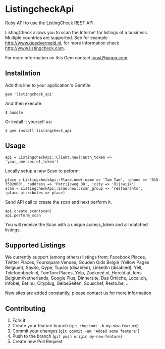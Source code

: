 # ListingcheckApi

Ruby API to use the ListingCheck REST API.

ListingCheck allows you to scan the Internet for listings of a business. Multiple countries are supported. See for example http://www.goedvermeld.nl, for more information check http://www.listingcheck.com.

For more information on this Gem contact joost@joopp.com.

## Installation

Add this line to your application's Gemfile:

    gem 'listingcheck_api'

And then execute:

    $ bundle

Or install it yourself as:

    $ gem install listingcheck_api

## Usage

    api = ListingcheckApi::Client.new(:auth_token => 'your_ubersecret_token')

Locally setup a new Scan to peform:

    place = ListingcheckApi::Place.new(:name => 'Tam Tam', :phone => '015-7502000', :address => 'Patrijsweg 80', :city => 'Rijswijk')
    scan = ListingcheckApi::Scan.new(:scan_group => 'restaurants', :place_attributes => place)

Send API call to create the scan and next perform it.

    api.create_scan(scan)
    api.perform_scan

You will receive the Scan with a unique access_token and all matched listings.

## Supported Listings

We currently support (among others) listings from:
Facebook Places, Twitter Places, Foursquare Venues, Gouden Gids België (Yellow Pages Belgium), SaySo, Qype, Tupalo (disabled), LinkedIn (disabled), Yell, Telefoonboek.nl, TomTom Places, Yelp, Zoekned.nl, Herold.at, Iens Belgium/Netherlands, Google Plus, Dinnersite, Das Örtliche, Local.ch, Infobel, Eet.nu, Cityplug, GelbeSeiten, Souschef, Resto.be, ..

New sites are added constantly, please contact us for more information.

## Contributing

1. Fork it
2. Create your feature branch (`git checkout -b my-new-feature`)
3. Commit your changes (`git commit -am 'Added some feature'`)
4. Push to the branch (`git push origin my-new-feature`)
5. Create new Pull Request
